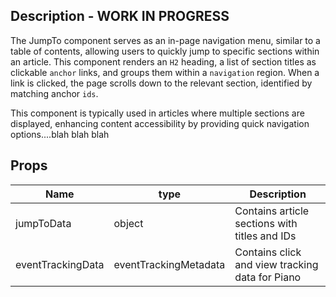 ## Description - WORK IN PROGRESS

The JumpTo component serves as an in-page navigation menu, similar to a table of contents, allowing users to quickly jump to specific sections within an article. This component renders an `H2` heading, a list of section titles as clickable `anchor` links, and groups them within a `navigation` region. When a link is clicked, the page scrolls down to the relevant section, identified by matching anchor `ids`.

This component is typically used in articles where multiple sections are displayed, enhancing content accessibility by providing quick navigation options....blah blah blah

## Props

| Name              | type                  | Description                                     |
| ----------------- | --------------------- | ----------------------------------------------- |
| jumpToData        | object                | Contains article sections with titles and IDs   |
| eventTrackingData | eventTrackingMetadata | Contains click and view tracking data for Piano |
